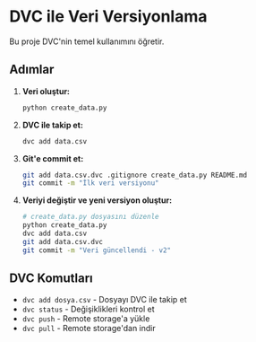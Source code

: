 # DVC ile Veri Versiyonlama

Bu proje DVC'nin temel kullanımını öğretir.

## Adımlar

1. **Veri oluştur:**
   ```bash
   python create_data.py
   ```

2. **DVC ile takip et:**
   ```bash
   dvc add data.csv
   ```

3. **Git'e commit et:**
   ```bash
   git add data.csv.dvc .gitignore create_data.py README.md
   git commit -m "İlk veri versiyonu"
   ```

4. **Veriyi değiştir ve yeni versiyon oluştur:**
   ```bash
   # create_data.py dosyasını düzenle
   python create_data.py
   dvc add data.csv
   git add data.csv.dvc
   git commit -m "Veri güncellendi - v2"
   ```

## DVC Komutları

- `dvc add dosya.csv` - Dosyayı DVC ile takip et
- `dvc status` - Değişiklikleri kontrol et
- `dvc push` - Remote storage'a yükle
- `dvc pull` - Remote storage'dan indir